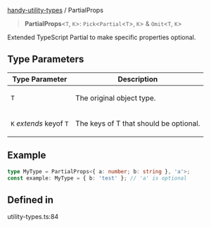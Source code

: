[handy-utility-types](https://github.com/itsmeid/handy-utility-types/tree/main/docs/README.md) / PartialProps

> **PartialProps**\<`T`, `K`\>: `Pick`\<`Partial`\<`T`\>, `K`\> & `Omit`\<`T`, `K`\>

Extended TypeScript Partial to make specific properties optional.

## Type Parameters

<table>
<thead>
<tr>
<th>Type Parameter</th>
<th>Description</th>
</tr>
</thead>
<tbody>
<tr>
<td>

`T`

</td>
<td>

The original object type.

</td>
</tr>
<tr>
<td>

`K` *extends* keyof `T`

</td>
<td>

The keys of T that should be optional.

</td>
</tr>
</tbody>
</table>

## Example

```ts
type MyType = PartialProps<{ a: number; b: string }, 'a'>;
const example: MyType = { b: 'test' }; // 'a' is optional
```

## Defined in

utility-types.ts:84
